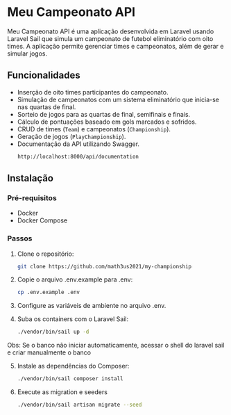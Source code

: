 # Meu Campeonato API

Meu Campeonato API é uma aplicação desenvolvida em Laravel usando Laravel Sail que simula um campeonato de futebol eliminatório com oito times. A aplicação permite gerenciar times e campeonatos, além de gerar e simular jogos.

## Funcionalidades

- Inserção de oito times participantes do campeonato.
- Simulação de campeonatos com um sistema eliminatório que inicia-se nas quartas de final.
- Sorteio de jogos para as quartas de final, semifinais e finais.
- Cálculo de pontuações baseado em gols marcados e sofridos.
- CRUD de times (`Team`) e campeonatos (`Championship`).
- Geração de jogos (`PlayChampionship`).
- Documentação da API utilizando Swagger.
     ```bash
  http://localhost:8000/api/documentation

## Instalação

### Pré-requisitos

- Docker
- Docker Compose

### Passos

1. Clone o repositório:

   ```bash
   git clone https://github.com/math3us2021/my-championship

2. Copie o arquivo .env.example para .env:

   ```bash
   cp .env.example .env

3. Configure as variáveis de ambiente no arquivo .env.
4. Suba os containers com o Laravel Sail:
   ```bash
   ./vendor/bin/sail up -d
Obs: Se o banco não iniciar automaticamente, acessar o shell do laravel sail e criar manualmente o banco

5. Instale as dependências do Composer:
   ```bash
   ./vendor/bin/sail composer install
   
6. Execute as migration e seeders
   ```bash
   ./vendor/bin/sail artisan migrate --seed
   
